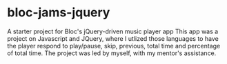 # bloc-jams-jquery
A starter project for Bloc's jQuery-driven music player app
This app was a project on Javascript and JQuery, where I utlized those languages to have the player respond to play/pause, skip, 
previous, total time and percentage of total time. The project was led by myself, with my mentor's assistance. 
